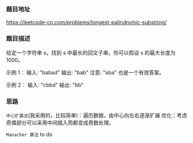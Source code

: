 ### 题目地址
https://leetcode-cn.com/problems/longest-palindromic-substring/

### 题目描述
给定一个字符串 s，找到 s 中最长的回文子串。你可以假设 s 的最大长度为 1000。

示例 1：
输入: "babad"
输出: "bab"
注意: "aba" 也是一个有效答案。

示例 2：
输入: "cbbd"
输出: "bb"
### 思路
`中心扩展法`(我采用的，比较简单)：遍历数据，由中心向左右逐渐扩展
优化：考虑奇偶部分可以采用中间插入而都变成奇数处理。

`Manacher 算法` to do
